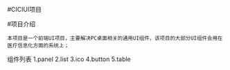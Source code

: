#CICIUI项目

#项目介绍

	本项目是一个前端UI项目，主要解决PC桌面相关的通用UI组件，该项目的大部分UI组件会用在医疗信息化方面的系统上；


组件列表
1.panel
2.list
3.ico
4.button
5.table